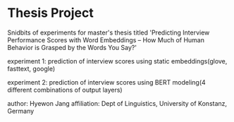 # Thesis Project

Snidbits of experiments for master's thesis titled 'Predicting Interview Performance Scores with Word Embeddings – How Much of Human Behavior is Grasped by the Words You Say?'

experiment 1: prediction of interview scores using static embeddings(glove, fasttext, google)

experiment 2: prediction of interview scores using BERT modeling(4 different combinations of output layers)

author: Hyewon Jang
affiliation: Dept of Linguistics, University of Konstanz, Germany
